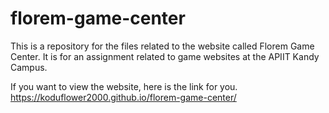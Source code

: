 # florem-game-center
This is a repository for the files related to the website called Florem Game Center. It is for an assignment related to game websites at the APIIT Kandy Campus.

If you want to view the website, here is the link for you.
https://koduflower2000.github.io/florem-game-center/

